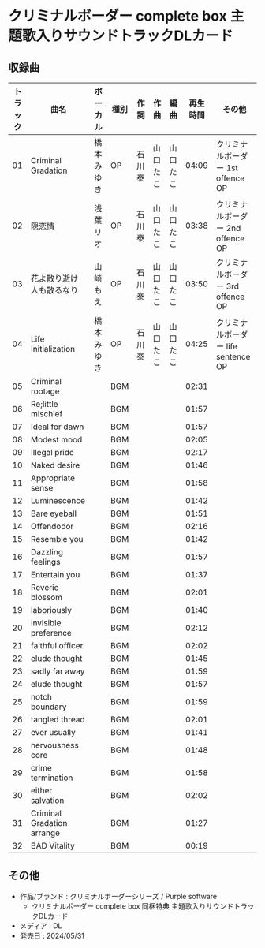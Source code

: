 # クリミナルボーダー complete box 主題歌入りサウンドトラックDLカード

## 収録曲

| トラック | 曲名 | ボーカル | 種別 | 作詞 | 作曲 | 編曲 | 再生時間 | その他 |
|---|---|---|---|---|---|---|---|---|
| 01 | Criminal Gradation | 橋本みゆき | OP | 石川泰 | 山口たこ | 山口たこ | 04:09 | クリミナルボーダー 1st offence OP |
| 02 | 隠恋情 | 浅葉リオ | OP | 石川泰 | 山口たこ | 山口たこ | 03:38 | クリミナルボーダー 2nd offence OP |
| 03 | 花よ散り逝け 人も散るなり | 山崎もえ | OP | 石川泰 | 山口たこ | 山口たこ | 03:50 | クリミナルボーダー 3rd offence OP |
| 04 | Life Initialization | 橋本みゆき | OP | 石川泰 | 山口たこ | 山口たこ | 04:25 | クリミナルボーダー life sentence OP | 
| 05 | Criminal rootage |  | BGM |  |  |  | 02:31 |  |
| 06 | Re;little mischief |  | BGM |  |  |  | 01:57 |  |
| 07 | Ideal for dawn |  | BGM |  |  |  | 01:57 |  |
| 08 | Modest mood |  | BGM |  |  |  | 02:05 |  |
| 09 | Illegal pride |  | BGM |  |  |  | 02:17 |  |
| 10 | Naked desire |  | BGM |  |  |  | 01:46 |  |
| 11 | Appropriate sense |  | BGM |  |  |  | 01:58 |  |
| 12 | Luminescence |  | BGM |  |  |  | 01:42 |  |
| 13 | Bare eyeball |  | BGM |  |  |  | 01:51 |  |
| 14 | Offendodor |  | BGM |  |  |  | 02:16 |  |
| 15 | Resemble you |  | BGM |  |  |  | 01:42 |  |
| 16 | Dazzling feelings |  | BGM |  |  |  | 01:57 |  |
| 17 | Entertain you |  | BGM |  |  |  | 01:37 |  |
| 18 | Reverie blossom |  | BGM |  |  |  | 02:01 |  |
| 19 | laboriously |  | BGM |  |  |  | 01:40 |  |
| 20 | invisible preference |  | BGM |  |  |  | 02:12 |  |
| 21 | faithful officer |  | BGM |  |  |  | 02:02 |  |
| 22 | elude thought |  | BGM |  |  |  | 01:45 |  |
| 23 | sadly far away |  | BGM |  |  |  | 01:59 |  |
| 24 | elude thought |  | BGM |  |  |  | 01:57 |  |
| 25 | notch boundary |  | BGM |  |  |  | 01:59 |  |
| 26 | tangled thread |  | BGM |  |  |  | 02:01 |  |
| 27 | ever usually |  | BGM |  |  |  | 01:41 |  |
| 28 | nervousness core |  | BGM |  |  |  | 01:48 |  |
| 29 | crime termination |  | BGM |  |  |  | 01:58 |  |
| 30 | either salvation |  | BGM |  |  |  | 02:02 |  |
| 31 | Criminal Gradation arrange |  | BGM |  |  |  | 01:27 |  |
| 32 | BAD Vitality |  | BGM |  |  |  | 00:19 |  |

## その他

- 作品/ブランド : クリミナルボーダーシリーズ / Purple software
    - クリミナルボーダー complete box 同梱特典 主題歌入りサウンドトラックDLカード
- メディア : DL
- 発売日 : 2024/05/31
